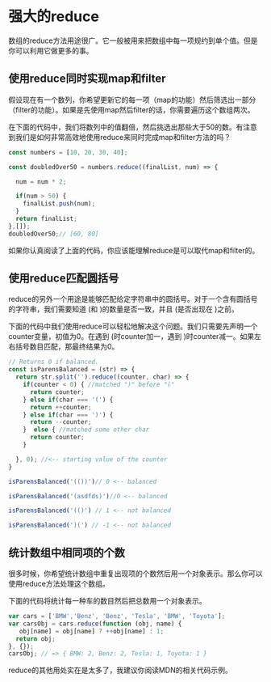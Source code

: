# 强大的reduce

数组的reduce方法用途很广。它一般被用来把数组中每一项规约到单个值。但是你可以利用它做更多的事。

## 使用reduce同时实现map和filter

假设现在有一个数列，你希望更新它的每一项（map的功能）然后筛选出一部分（filter的功能）。如果是先使用map然后filter的话，你需要遍历这个数组两次。

在下面的代码中，我们将数列中的值翻倍，然后挑选出那些大于50的数。有注意到我们是如何非常高效地使用reduce来同时完成map和filter方法的吗？


```js
const numbers = [10, 20, 30, 40];

const doubledOver50 = numbers.reduce((finalList, num) => {

  num = num * 2;

  if(num > 50) {
    finalList.push(num);
  }
  return finalList;
},[]);
doubledOver50;// [60, 80]
```

如果你认真阅读了上面的代码，你应该能理解reduce是可以取代map和filter的。

## 使用reduce匹配圆括号

reduce的另外一个用途是能够匹配给定字符串中的圆括号。对于一个含有圆括号的字符串，我们需要知道 (和 )的数量是否一致，并且 (是否出现在 )之前。

下面的代码中我们使用reduce可以轻松地解决这个问题。我们只需要先声明一个 counter变量，初值为0。在遇到 (时counter加一，遇到 )时counter减一。如果左右括号数目匹配，那最终结果为0。

```js
// Returns 0 if balanced.
const isParensBalanced = (str) => {
  return str.split('').reduce((counter, char) => {
    if(counter < 0) { //matched ")" before "("
      return counter;
    } else if(char === '(') {
      return ++counter;
    } else if(char === ')') {
      return --counter;
    }  else { //matched some other char
      return counter;
    }

  }, 0); //<-- starting value of the counter
}

isParensBalanced('(())')// 0 <-- balanced

isParensBalanced('(asdfds)')//0 <-- balanced

isParensBalanced('(()') // 1 <-- not balanced

isParensBalanced(')(') // -1 <-- not balanced
```

## 统计数组中相同项的个数

很多时候，你希望统计数组中重复出现项的个数然后用一个对象表示。那么你可以使用reduce方法处理这个数组。

下面的代码将统计每一种车的数目然后把总数用一个对象表示。

```js
var cars = ['BMW','Benz', 'Benz', 'Tesla', 'BMW', 'Toyota'];
var carsObj = cars.reduce(function (obj, name) {
   obj[name] = obj[name] ? ++obj[name] : 1;
  return obj;
}, {});
carsObj; // => { BMW: 2, Benz: 2, Tesla: 1, Toyota: 1 }
```

reduce的其他用处实在是太多了，我建议你阅读MDN的相关代码示例。